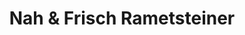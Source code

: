 ---
title: "Nah & Frisch Rametsteiner"
url: /gemeinde-zwettl-niederoesterreich/nah-und-frisch-rametsteiner/
shop: Warenhaus
---